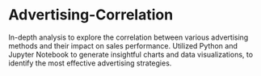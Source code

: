 # Advertising-Correlation
In-depth analysis to explore the correlation between various advertising methods and their impact on sales performance. Utilized Python and Jupyter Notebook to generate insightful charts and data visualizations, to identify the most effective advertising strategies.
